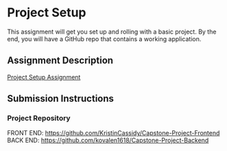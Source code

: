 # Project Setup
This assignment will get you set up and rolling with a basic project. By the end, you will have a GitHub repo that contains a working application.

## Assignment Description
[Project Setup Assignment](https://education.launchcode.org/liftoff/modules/assignments/project-setup)

## Submission Instructions

### Project Repository
FRONT END: https://github.com/KristinCassidy/Capstone-Project-Frontend
BACK END: https://github.com/kovalen1618/Capstone-Project-Backend